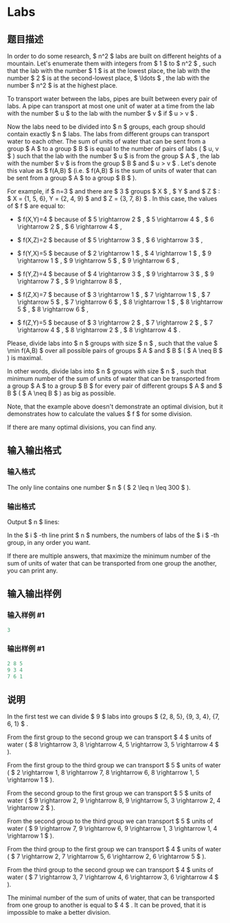 # Labs

## 题目描述

In order to do some research, $ n^2 $ labs are built on different heights of a mountain. Let's enumerate them with integers from $ 1 $ to $ n^2 $ , such that the lab with the number $ 1 $ is at the lowest place, the lab with the number $ 2 $ is at the second-lowest place, $ \ldots $ , the lab with the number $ n^2 $ is at the highest place.

To transport water between the labs, pipes are built between every pair of labs. A pipe can transport at most one unit of water at a time from the lab with the number $ u $ to the lab with the number $ v $ if $ u > v $ .

Now the labs need to be divided into $ n $ groups, each group should contain exactly $ n $ labs. The labs from different groups can transport water to each other. The sum of units of water that can be sent from a group $ A $ to a group $ B $ is equal to the number of pairs of labs ( $ u, v $ ) such that the lab with the number $ u $ is from the group $ A $ , the lab with the number $ v $ is from the group $ B $ and $ u > v $ . Let's denote this value as $ f(A,B) $ (i.e. $ f(A,B) $ is the sum of units of water that can be sent from a group $ A $ to a group $ B $ ).

For example, if $ n=3 $ and there are $ 3 $ groups $ X $ , $ Y $ and $ Z $ : $ X = \{1, 5, 6\}, Y = \{2, 4, 9\} $ and $ Z = \{3, 7, 8\} $ . In this case, the values of $ f $ are equal to:

- $ f(X,Y)=4 $ because of $ 5 \rightarrow 2 $ , $ 5 \rightarrow 4 $ , $ 6 \rightarrow 2 $ , $ 6 \rightarrow 4 $ ,

- $ f(X,Z)=2 $ because of $ 5 \rightarrow 3 $ , $ 6 \rightarrow 3 $ ,

- $ f(Y,X)=5 $ because of $ 2 \rightarrow 1 $ , $ 4 \rightarrow 1 $ , $ 9 \rightarrow 1 $ , $ 9 \rightarrow 5 $ , $ 9 \rightarrow 6 $ ,

- $ f(Y,Z)=4 $ because of $ 4 \rightarrow 3 $ , $ 9 \rightarrow 3 $ , $ 9 \rightarrow 7 $ , $ 9 \rightarrow 8 $ ,

- $ f(Z,X)=7 $ because of $ 3 \rightarrow 1 $ , $ 7 \rightarrow 1 $ , $ 7 \rightarrow 5 $ , $ 7 \rightarrow 6 $ , $ 8 \rightarrow 1 $ , $ 8 \rightarrow 5 $ , $ 8 \rightarrow 6 $ ,

- $ f(Z,Y)=5 $ because of $ 3 \rightarrow 2 $ , $ 7 \rightarrow 2 $ , $ 7 \rightarrow 4 $ , $ 8 \rightarrow 2 $ , $ 8 \rightarrow 4 $ .

Please, divide labs into $ n $ groups with size $ n $ , such that the value $ \min f(A,B) $ over all possible pairs of groups $ A $ and $ B $ ( $ A \neq B $ ) is maximal.

In other words, divide labs into $ n $ groups with size $ n $ , such that minimum number of the sum of units of water that can be transported from a group $ A $ to a group $ B $ for every pair of different groups $ A $ and $ B $ ( $ A \neq B $ ) as big as possible.

Note, that the example above doesn't demonstrate an optimal division, but it demonstrates how to calculate the values $ f $ for some division.

If there are many optimal divisions, you can find any.

## 输入输出格式

### 输入格式

The only line contains one number $ n $ ( $ 2 \leq n \leq 300 $ ).

### 输出格式

Output $ n $ lines:

In the $ i $ -th line print $ n $ numbers, the numbers of labs of the $ i $ -th group, in any order you want.

If there are multiple answers, that maximize the minimum number of the sum of units of water that can be transported from one group the another, you can print any.

## 输入输出样例

### 输入样例 #1

```cpp
3

```
### 输出样例 #1

```cpp
2 8 5
9 3 4
7 6 1

```
## 说明

In the first test we can divide $ 9 $ labs into groups $ \{2, 8, 5\}, \{9, 3, 4\}, \{7, 6, 1\} $ .

From the first group to the second group we can transport $ 4 $ units of water ( $ 8 \rightarrow 3, 8 \rightarrow 4, 5 \rightarrow 3, 5 \rightarrow 4 $ ).

From the first group to the third group we can transport $ 5 $ units of water ( $ 2 \rightarrow 1, 8 \rightarrow 7, 8 \rightarrow 6, 8 \rightarrow 1, 5 \rightarrow 1 $ ).

From the second group to the first group we can transport $ 5 $ units of water ( $ 9 \rightarrow 2, 9 \rightarrow 8, 9 \rightarrow 5, 3 \rightarrow 2, 4 \rightarrow 2 $ ).

From the second group to the third group we can transport $ 5 $ units of water ( $ 9 \rightarrow 7, 9 \rightarrow 6, 9 \rightarrow 1, 3 \rightarrow 1, 4 \rightarrow 1 $ ).

From the third group to the first group we can transport $ 4 $ units of water ( $ 7 \rightarrow 2, 7 \rightarrow 5, 6 \rightarrow 2, 6 \rightarrow 5 $ ).

From the third group to the second group we can transport $ 4 $ units of water ( $ 7 \rightarrow 3, 7 \rightarrow 4, 6 \rightarrow 3, 6 \rightarrow 4 $ ).

The minimal number of the sum of units of water, that can be transported from one group to another is equal to $ 4 $ . It can be proved, that it is impossible to make a better division.

